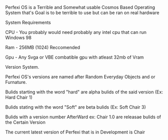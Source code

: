 Perfexi OS is a Terrible and Somewhat usable Cosmos Based Operating System that's Goal is to be terrible to use but can be ran on real hardware

System Requirements 



CPU - You probably would need probably any intel cpu that can run Windows 98


Ram - 256MB (1024) Reccomended 


Gpu - Any Svga or VBE combatible gpu with atleast 32mb of Vram

Version System.

Perfexi OS's versions are named after Random Everyday Objects and or Furnature.

Bulids starting with the word "hard" are alpha bulids of the said version (Ex: Hard Chair 1)


Bulids stating with the word "Soft" are beta bulids (Ex: Soft Chair 3)



Bulids with a version number AfterWard ex: Chair 1.0 are releasae bulids of the Certain Version 


The current latest version of Perfexi that is in Development is Chair 


